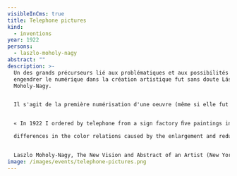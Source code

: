 ```yaml
---
visibleInCms: true
title: Telephone pictures
kind:
  - inventions
year: 1922
persons:
  - laszlo-moholy-nagy
abstract: ""
description: >-
  Un des grands précurseurs lié aux problématiques et aux possibilités qu’aller
  engendrer le numérique dans la création artistique fut sans doute László
  Moholy-Nagy.


  Il s'agit de la première numérisation d'une oeuvre (même si elle fut faite par un homme) transmise par téléphone (Modem). Dans ses oeuvres, sont pressenties toutes les nouvelles possibilités de numérisation (rendre un espace analogique en espace discret, donc fini), reproductibilité infinie, dématérialisation aussi bien au support que de l'espace (avec le réseau téléphonique). Il dut donc convertir son dessin (analogique) en une description objective et abstraite, cela anticipe les échanges de données informatiques.


  « In 1922 I ordered by telephone from a sign factory ﬁve paintings in porcelain enamel. I had the factory’s color chart before me and I sketched my paintings on graph paper. At the other end of the telephone the factory supervisor had the same kind of paper, divided into squares. He took down the dictated shapes in the correct position. (It was like playing chess by correspondence.) One of the pictures was delivered in three different sizes, so that I could study the subtle 

  differences in the color relations caused by the enlargement and reduction. »


  Laszlo Moholy-Nagy, The New Vision and Abstract of an Artist (New York: Wittenborn, 1947), p. 79.
image: /images/events/telephone-pictures.png
---
```

